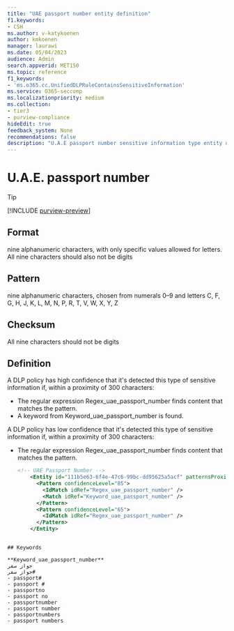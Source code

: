 ```yaml
---
title: "UAE passport number entity definition"
f1.keywords:
- CSH
ms.author: v-katykoenen
author: kmkoenen
manager: laurawi
ms.date: 05/04/2023
audience: Admin
search.appverid: MET150
ms.topic: reference
f1_keywords:
- 'ms.o365.cc.UnifiedDLPRuleContainsSensitiveInformation'
ms.service: O365-seccomp
ms.localizationpriority: medium
ms.collection:
- tier3
- purview-compliance
hideEdit: true
feedback_system: None
recommendations: false
description: "U.A.E passport number sensitive information type entity definition."
---
```


# U.A.E. passport number

 Tip

[!INCLUDE [purview-preview](../includes/purview-preview.md)]


## Format

nine alphanumeric characters, with only specific values allowed for letters. All nine characters should also not be digits 

## Pattern

nine alphanumeric characters, chosen from numerals 0–9 and letters C, F, G, H, J, K, L, M, N, P, R, T, V, W, X, Y, Z 

## Checksum

All nine characters should not be digits 

## Definition

A DLP policy has high confidence that it's detected this type of sensitive information if, within a proximity of 300 characters: 

- The regular expression Regex_uae_passport_number finds content that matches the pattern. 
- A keyword from Keyword_uae_passport_number is found. 

 

A DLP policy has low confidence that it's detected this type of sensitive information if, within a proximity of 300 characters: 

- The regular expression Regex_uae_passport_number finds content that matches the pattern. 

  ```xml
  <!-- UAE Passport Number -->
      <Entity id="111b5e63-6f4e-47c6-99bc-dd95625a5acf" patternsProximity="300" recommendedConfidence="85">
        <Pattern confidenceLevel="85">
          <IdMatch idRef="Regex_uae_passport_number" />
          <Match idRef="Keyword_uae_passport_number" />
        </Pattern>
        <Pattern confidenceLevel="65">
          <IdMatch idRef="Regex_uae_passport_number" />
        </Pattern>
      </Entity>
 ```

## Keywords

**Keyword_uae_passport_number**
جواز سفر
جواز سفر#
- passport#
- passport #
- passportno
- passport no
- passportnumber
- passport number
- passportnumbers
- passport numbers
